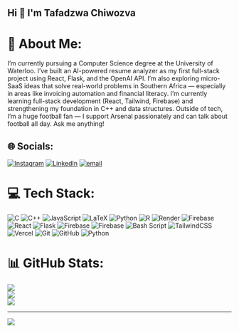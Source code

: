 ## Hi 👋 I'm Tafadzwa Chiwozva
# 💫 About Me:
I’m currently pursuing a Computer Science degree at the University of Waterloo. I’ve built an AI-powered resume analyzer as my first full-stack project using React, Flask, and the OpenAI API. I’m also exploring micro-SaaS ideas that solve real-world problems in Southern Africa — especially in areas like invoicing automation and financial literacy. I’m currently learning full-stack development (React, Tailwind, Firebase) and strengthening my foundation in C++ and data structures. Outside of tech, I’m a huge football fan — I support Arsenal passionately and can talk about football all day. Ask me anything!<br>


## 🌐 Socials:
[![Instagram](https://img.shields.io/badge/Instagram-%23E4405F.svg?logo=Instagram&logoColor=white)](https://instagram.com/topdollartaffy) [![LinkedIn](https://img.shields.io/badge/LinkedIn-%230077B5.svg?logo=linkedin&logoColor=white)](https://linkedin.com/in/tafadzwa-chiwozva) [![email](https://img.shields.io/badge/Email-D14836?logo=gmail&logoColor=white)](mailto:tchiwozv@uwaterloo.ca) 

# 💻 Tech Stack:
![C](https://img.shields.io/badge/c-%2300599C.svg?style=for-the-badge&logo=c&logoColor=white) ![C++](https://img.shields.io/badge/c++-%2300599C.svg?style=for-the-badge&logo=c%2B%2B&logoColor=white) ![JavaScript](https://img.shields.io/badge/javascript-%23323330.svg?style=for-the-badge&logo=javascript&logoColor=%23F7DF1E) ![LaTeX](https://img.shields.io/badge/latex-%23008080.svg?style=for-the-badge&logo=latex&logoColor=white) ![Python](https://img.shields.io/badge/python-3670A0?style=for-the-badge&logo=python&logoColor=ffdd54) ![R](https://img.shields.io/badge/r-%23276DC3.svg?style=for-the-badge&logo=r&logoColor=white) ![Render](https://img.shields.io/badge/Render-%46E3B7.svg?style=for-the-badge&logo=render&logoColor=white) ![Firebase](https://img.shields.io/badge/firebase-%23039BE5.svg?style=for-the-badge&logo=firebase) ![React](https://img.shields.io/badge/react-%2320232a.svg?style=for-the-badge&logo=react&logoColor=%2361DAFB) ![Flask](https://img.shields.io/badge/flask-%23000.svg?style=for-the-badge&logo=flask&logoColor=white) ![Firebase](https://img.shields.io/badge/firebase-%23039BE5.svg?style=for-the-badge&logo=firebase) ![Firebase](https://img.shields.io/badge/firebase-a08021?style=for-the-badge&logo=firebase&logoColor=ffcd34) ![Bash Script](https://img.shields.io/badge/bash_script-%23121011.svg?style=for-the-badge&logo=gnu-bash&logoColor=white) ![TailwindCSS](https://img.shields.io/badge/tailwindcss-%2338B2AC.svg?style=for-the-badge&logo=tailwind-css&logoColor=white) ![Vercel](https://img.shields.io/badge/vercel-%23000000.svg?style=for-the-badge&logo=vercel&logoColor=white) ![Git](https://img.shields.io/badge/git-%23F05033.svg?style=for-the-badge&logo=git&logoColor=white) ![GitHub](https://img.shields.io/badge/github-%23121011.svg?style=for-the-badge&logo=github&logoColor=white) ![Python](https://img.shields.io/badge/python-3670A0?style=for-the-badge&logo=python&logoColor=ffdd54)
# 📊 GitHub Stats:
![](https://github-readme-stats.vercel.app/api?username=Tafadzwa-Chiwozva&theme=radical&hide_border=false&include_all_commits=false&count_private=false)<br/>
![](https://nirzak-streak-stats.vercel.app/?user=Tafadzwa-Chiwozva&theme=radical&hide_border=false)<br/>
![](https://github-readme-stats.vercel.app/api/top-langs/?username=Tafadzwa-Chiwozva&theme=radical&hide_border=false&include_all_commits=false&count_private=false&layout=compact)

---
[![](https://visitcount.itsvg.in/api?id=Tafadzwa-Chiwozva&icon=0&color=0)](https://visitcount.itsvg.in)

<!-- Proudly created with GPRM ( https://gprm.itsvg.in ) -->
